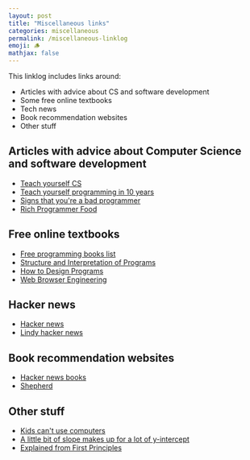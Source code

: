 ```yaml
---
layout: post
title: "Miscellaneous links"
categories: miscellaneous
permalink: /miscellaneous-linklog
emoji: 🪵
mathjax: false
---
```


This linklog includes links around:
- Articles with advice about CS and software development
- Some free online textbooks
- Tech news
- Book recommendation websites
- Other stuff

## Articles with advice about Computer Science and software development

- [Teach yourself CS](https://teachyourselfcs.com/)
- [Teach yourself programming in 10 years](http://norvig.com/21-days.html)
- [Signs that you're a bad programmer](http://www.yacoset.com/Home/signs-that-you-re-a-bad-programmer)
- [Rich Programmer Food](http://steve-yegge.blogspot.com/2007/06/rich-programmer-food.html)

## Free online textbooks

- [Free programming books list](https://ebookfoundation.github.io/free-programming-books/books/free-programming-books-subjects.html)
- [Structure and Interpretation of Programs](https://mitp-content-server.mit.edu/books/content/sectbyfn/books_pres_0/6515/sicp.zip/full-text/book/book-Z-H-4.html)
- [How to Design Programs](https://htdp.org/2022-8-7/Book/index.html)
- [Web Browser Engineering](https://browser.engineering/)

## Hacker news

- [Hacker news](https://news.ycombinator.com/)
- [Lindy hacker news](https://hn.lindylearn.io/)

## Book recommendation websites

- [Hacker news books](https://hackernewsbooks.com/)
- [Shepherd](https://shepherd.com/)

## Other stuff

- [Kids can't use computers](http://www.coding2learn.org/blog/2013/07/29/kids-cant-use-computers/)
- [A little bit of slope makes up for a lot of y-intercept](https://gist.github.com/gtallen1187/e83ed02eac6cc8d7e185)
- [Explained from First Principles](https://explained-from-first-principles.com/)